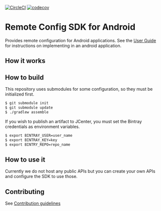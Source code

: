 [![CircleCI](https://circleci.com/gh/rakutentech/android-remote-config.svg?style=svg)](https://circleci.com/gh/rakutentech/android-remote-config)
[![codecov](https://codecov.io/gh/rakutentech/android-remote-config/branch/master/graph/badge.svg)](https://codecov.io/gh/rakutentech/android-remote-config)

# Remote Config SDK for Android

Provides remote configuration for Android applications. See the [User Guide](./remote-config/USERGUIDE.md) for instructions on implementing in an android application.

## How it works

## How to build

This repository uses submodules for some configuration, so they must be initialized first.

```bash
$ git submodule init
$ git submodule update
$ ./gradlew assemble
```

If you wish to publish an artifact to JCenter, you must set the Bintray credentials as environment variables.

```bash
$ export BINTRAY_USER=user_name
$ export BINTRAY_KEY=key
$ export BINTRY_REPO=repo_name
```

## How to use it

Currently we do not host any public APIs but you can create your own APIs and configure the SDK to use those.

## Contributing

See [Contribution guidelines](./CONTRIBUTING.md)

